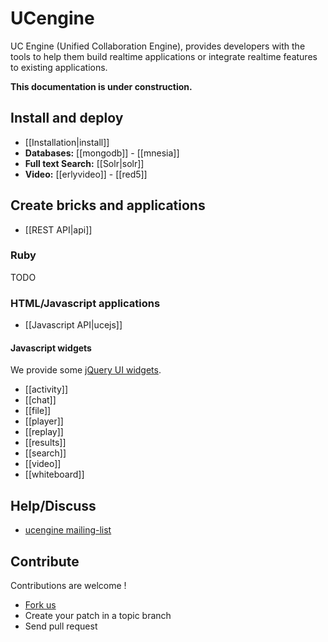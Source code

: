 # UCengine

UC Engine (Unified Collaboration Engine), provides developers with the tools to help them build realtime applications or integrate realtime features to existing applications.

**This documentation is under construction.**

## Install and deploy

* [[Installation|install]]
* **Databases:** [[mongodb]] - [[mnesia]]
* **Full text Search:** [[Solr|solr]]
* **Video:** [[erlyvideo]] - [[red5]]

## Create bricks and applications

* [[REST API|api]]

### Ruby

TODO

### HTML/Javascript applications

* [[Javascript API|ucejs]]

#### Javascript widgets

We provide some [jQuery UI widgets](http://jqueryui.com/).

* [[activity]]
* [[chat]]
* [[file]]
* [[player]]
* [[replay]]
* [[results]]
* [[search]]
* [[video]]
* [[whiteboard]]

## Help/Discuss

* [ucengine mailing-list](http://groups.google.com/group/ucengine)

## Contribute

Contributions are welcome !

* [Fork us](https://github.com/AF83/ucengine)
* Create your patch in a topic branch
* Send pull request
